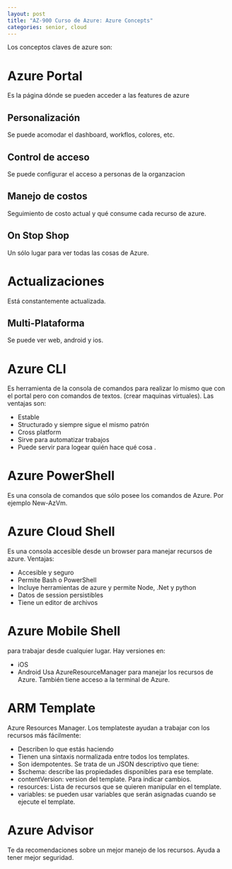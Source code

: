 ```yaml
---
layout: post
title: "AZ-900 Curso de Azure: Azure Concepts"
categories: senior, cloud
---
```


Los conceptos claves de azure son<!--more-->:

# Azure Portal

Es la página dónde se pueden acceder a las features de azure

## Personalización

Se puede acomodar el dashboard, workflos, colores, etc.

## Control de acceso

Se puede configurar el acceso a personas de la organzacion

## Manejo de costos

Seguimiento de costo actual y qué consume cada recurso de azure.

## On Stop Shop

Un sólo lugar para ver todas las cosas de Azure.

# Actualizaciones

Está constantemente actualizada.

## Multi-Plataforma

Se puede ver web, android y ios.

# Azure CLI

Es herramienta de la consola de comandos para realizar lo mismo que con el portal pero con comandos de textos. (crear maquinas virtuales).
Las ventajas son:

- Estable
- Structurado y siempre sigue el mismo patrón
- Cross platform
- Sirve para automatizar trabajos
- Puede servir para logear quién hace qué cosa
  .

# Azure PowerShell

Es una consola de comandos que sólo posee los comandos de Azure. Por ejemplo New-AzVm.

# Azure Cloud Shell

Es una consola accesible desde un browser para manejar recursos de azure.
Ventajas:

- Accesible y seguro
- Permite Bash o PowerShell
- Incluye herramientas de azure y permite Node, .Net y python
- Datos de session persistibles
- Tiene un editor de archivos

# Azure Mobile Shell

para trabajar desde cualquier lugar. Hay versiones en:

- iOS
- Android
  Usa AzureResourceManager para manejar los recursos de Azure.
  También tiene acceso a la terminal de Azure.

# ARM Template

Azure Resources Manager.
Los templateste ayudan a trabajar con los recursos más fácilmente:

- Describen lo que estás haciendo
- Tienen una sintaxis normalizada entre todos los templates.
- Son idempotentes.
  Se trata de un JSON descriptivo que tiene:
- $schema: describe las propiedades disponibles para ese template.
- contentVersion: version del template. Para indicar cambios.
- resources: Lista de recursos que se quieren manipular en el template.
- variables: se pueden usar variables que serán asignadas cuando se ejecute el template.

# Azure Advisor

Te da recomendaciones sobre un mejor manejo de los recursos. Ayuda a tener mejor seguridad.
